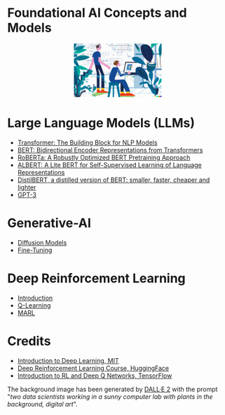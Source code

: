 # Foundational AI Concepts and Models

<p align="center">
  <img src="/img/dall-e-ai.png" width="200">
</p>

# Large Language Models (LLMs)

- [Transformer: The Building Block for NLP Models](./Transformer.md)
- [BERT: Bidirectional Encoder Representations from Transformers](./BERT.md)
- [RoBERTa: A Robustly Optimized BERT Pretraining Approach](./RoBERTa.md)
- [ALBERT: A Lite BERT for Self-Supervised Learning of Language Representations](./ALBERT.md)
- [DistilBERT, a distilled version of BERT: smaller, faster, cheaper and lighter](./DistilBERT.md)
- [GPT-3](./GPT-3.md)

# Generative-AI

- [Diffusion Models](./Diffusion-Models.md)
- [Fine-Tuning](./FineTuning.md)

# Deep Reinforcement Learning

- [Introduction](./reinforcement-learning/introduction.md)
- [Q-Learning](./reinforcement-learning/Q-Learning.md)
- [MARL](./reinforcement-learning/MARL.md)

# Credits

- [Introduction to Deep Learning, MIT](http://introtodeeplearning.com/)
- [Deep Reinforcement Learning Course, HuggingFace](https://huggingface.co/learn/deep-rl-course/)
- [Introduction to RL and Deep Q Networks, TensorFlow](https://www.tensorflow.org/agents/tutorials/0_intro_rl)

The background image has been generated by [DALL·E 2](https://openai.com/dall-e-2/) with the prompt "*two data scientists working in a sunny computer lab with plants in the background, digital art*".